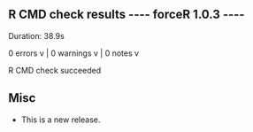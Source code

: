 ## R CMD check results ---- forceR 1.0.3 ----
Duration: 38.9s

0 errors v | 0 warnings v | 0 notes v

R CMD check succeeded

## Misc
* This is a new release.
